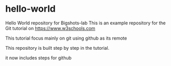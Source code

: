 # hello-world
Hello World repository for Bigshots-lab
This is an example repository for the Git tutorial on https://www.w3schools.com


This tutorial focus mainly on git using github as its remote

This repository is built step by step in the tutorial.


it now includes steps for github
